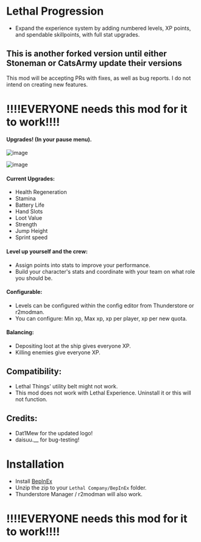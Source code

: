# Lethal Progression
- Expand the experience system by adding numbered levels, XP points, and spendable skillpoints, with full stat upgrades.

## This is another forked version until either Stoneman or CatsArmy update their versions
This mod will be accepting PRs with fixes, as well as bug reports. I do not intend on creating new features.

# !!!!EVERYONE needs this mod for it to work!!!!

#### Upgrades! (In your pause menu).
![image](https://github.com/stoneman2/LethalProgression/assets/34432122/908c3bd3-4a14-4a0e-b991-17393c9d4e54)

![image](https://github.com/stoneman2/LethalProgression/assets/34432122/476c067c-1c06-4a69-bc15-d9ca9b6a80eb)

#### Current Upgrades:
- Health Regeneration
- Stamina
- Battery Life
- Hand Slots
- Loot Value
- Strength
- Jump Height
- Sprint speed

#### Level up yourself and the crew:
- Assign points into stats to improve your performance.
- Build your character's stats and coordinate with your team on what role you should be.

#### Configurable:
- Levels can be configured within the config editor from Thunderstore or r2modman.
- You can configure: Min xp, Max xp, xp per player, xp per new quota.

#### Balancing:
- Depositing loot at the ship gives everyone XP.
- Killing enemies give everyone XP.

## Compatibility:
- Lethal Things' utility belt might not work.
- This mod does not work with Lethal Experience. Uninstall it or this will not function.

## Credits:
- Dat1Mew for the updated logo!
- daisuu.__ for bug-testing!

# Installation
- Install [BepInEx](https://thunderstore.io/c/lethal-company/p/BepInEx/BepInExPack/)
- Unzip the zip to your `Lethal Company/BepInEx` folder.
- Thunderstore Manager / r2modman will also work.

# !!!!EVERYONE needs this mod for it to work!!!!